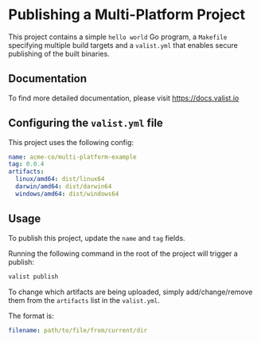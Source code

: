 # Publishing a Multi-Platform Project

This project contains a simple `hello world` Go program, a `Makefile` specifying multiple build targets and a `valist.yml` that enables secure publishing of the built binaries.

## Documentation

To find more detailed documentation, please visit https://docs.valist.io

## Configuring the `valist.yml` file

This project uses the following config:

```yaml
name: acme-co/multi-platform-example
tag: 0.0.4
artifacts:
  linux/amd64: dist/linux64
  darwin/amd64: dist/darwin64
  windows/amd64: dist/windows64
```

## Usage

To publish this project, update the `name` and `tag` fields.

Running the following command in the root of the project will trigger a publish:

```bash
valist publish
```

To change which artifacts are being uploaded, simply add/change/remove them from the `artifacts` list in the `valist.yml`.

The format is:

```yaml
filename: path/to/file/from/current/dir
```
